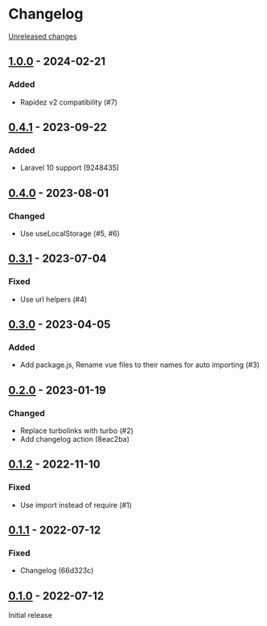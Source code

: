 # Changelog 

[Unreleased changes](https://github.com/rapidez/login-as-customer/compare/1.0.0...master)
## [1.0.0](https://github.com/rapidez/login-as-customer/releases/tag/1.0.0) - 2024-02-21

### Added

- Rapidez v2 compatibility (#7)

## [0.4.1](https://github.com/rapidez/login-as-customer/releases/tag/0.4.1) - 2023-09-22

### Added

- Laravel 10 support (9248435)

## [0.4.0](https://github.com/rapidez/login-as-customer/releases/tag/0.4.0) - 2023-08-01

### Changed

- Use useLocalStorage (#5, #6)

## [0.3.1](https://github.com/rapidez/login-as-customer/releases/tag/0.3.1) - 2023-07-04

### Fixed

- Use url helpers (#4)

## [0.3.0](https://github.com/rapidez/login-as-customer/releases/tag/0.3.0) - 2023-04-05

### Added

- Add package.js, Rename vue files to their names for auto importing (#3)

## [0.2.0](https://github.com/rapidez/login-as-customer/releases/tag/0.2.0) - 2023-01-19

### Changed

- Replace turbolinks with turbo (#2)
- Add changelog action (8eac2ba)

## [0.1.2](https://github.com/rapidez/login-as-customer/releases/tag/0.1.2) - 2022-11-10

### Fixed

- Use import instead of require (#1)

## [0.1.1](https://github.com/rapidez/login-as-customer/releases/tag/0.1.1) - 2022-07-12

### Fixed

- Changelog (66d323c)

## [0.1.0](https://github.com/rapidez/login-as-customer/releases/tag/0.1.0) - 2022-07-12

Initial release

